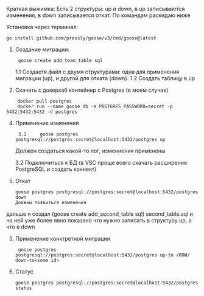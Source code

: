 Краткая выжимка: Есть 2 структуры: up и down, в up записываются изменения, в down записывается откат. По командам раскидаю ниже

Установка через терминал:

	go install github.com/pressly/goose/v3/cmd/goose@latest

1. Создание миграции:
   ```
	goose create add_team_table sql
   ```
	1.1 Создаетя файл с двумя структурами: одна для применения миграции (up), и другой для отката (down).
	1.2 Создать таблицу в up	

3. Скачать с докерхаб контейнер с Postgres (в моем случае)
```
	docker pull postgres
	docker run --name goose_db -e POSTGRES_PASSWORD=secret -p 5432:5432:5432 -d postgres
```
4. Применение изменений
   ```
	3.1 	goose postgres postgresql://postgres:secret@localhost:5432/postgres up
   ```
	Должен создаться какой-то лог, измениения применены

	3.2 Подключиться к БД (в VSC проще всего скачать расширение PostgreSQL и создать коннект)

6. Откат
   ```
   goose postgres postgresql://postgres:secret@localhost:5432/postgres down
   Должны появиться изменения 
   ```
дальше я создал (goose create add_second_table sql) second_table.sql и на ней уже более явно показано что нужно записать в структуру up, а что в down

5. Применение конктретной миграции
   ```
	goose postgres postgresql://postgres:secret@localhost:5432/postgres up-to /ИЛИ/ down-to<some id> 
   ```
7. Статус
	```
   	goose postgres postgresql://postgres:secret@localhost:5432/postgres status
	```
